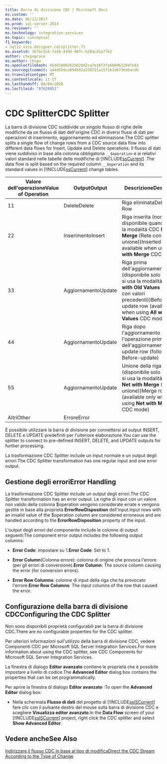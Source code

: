 ```yaml
---
title: Barra di divisione CDC | Microsoft Docs
ms.custom: ''
ms.date: 06/13/2017
ms.prod: sql-server-2014
ms.reviewer: ''
ms.technology: integration-services
ms.topic: conceptual
f1_keywords:
- sql12.ssis.designer.cdcsplitter.f1
ms.assetid: 167bc5c6-fa36-439d-987c-b20acd1a77e2
author: chugugrace
ms.author: chugu
ms.openlocfilehash: 45dd16602625b28d2ca7e16f2fa6b0d62294fe81
ms.sourcegitcommit: ad4d92dce894592a259721a1571b1d8736abacdb
ms.translationtype: MT
ms.contentlocale: it-IT
ms.lasthandoff: 08/04/2020
ms.locfileid: "87629951"
---
```

# <a name="cdc-splitter"></a><span data-ttu-id="10ca6-102">CDC Splitter</span><span class="sxs-lookup"><span data-stu-id="10ca6-102">CDC Splitter</span></span>
  <span data-ttu-id="10ca6-103">La barra di divisione CDC suddivide un singolo flusso di righe delle modifiche da un flusso di dati dell'origine CDC in diversi flussi di dati per operazioni di inserimento, aggiornamento ed eliminazione.</span><span class="sxs-lookup"><span data-stu-id="10ca6-103">The CDC splitter splits a single flow of change rows from a CDC source data flow into different data flows for Insert, Update and Delete operations.</span></span> <span data-ttu-id="10ca6-104">Il flusso di dati viene suddiviso in base alla colonna obbligatoria `__$operation` e ai relativi valori standard nelle tabelle delle modifiche di [!INCLUDE[ssCurrent](../../includes/sscurrent-md.md)] .</span><span class="sxs-lookup"><span data-stu-id="10ca6-104">The data flow is split based on the required column `__$operation` and its standard values in [!INCLUDE[ssCurrent](../../includes/sscurrent-md.md)] change tables.</span></span>  
  
|<span data-ttu-id="10ca6-105">Valore dell'operazione</span><span class="sxs-lookup"><span data-stu-id="10ca6-105">Value of Operation</span></span>|<span data-ttu-id="10ca6-106">Output</span><span class="sxs-lookup"><span data-stu-id="10ca6-106">Output</span></span>|<span data-ttu-id="10ca6-107">Descrizione</span><span class="sxs-lookup"><span data-stu-id="10ca6-107">Description</span></span>|  
|------------------------|------------|-----------------|  
|<span data-ttu-id="10ca6-108">1</span><span class="sxs-lookup"><span data-stu-id="10ca6-108">1</span></span>|<span data-ttu-id="10ca6-109">Delete</span><span class="sxs-lookup"><span data-stu-id="10ca6-109">Delete</span></span>|<span data-ttu-id="10ca6-110">Riga eliminata</span><span class="sxs-lookup"><span data-stu-id="10ca6-110">Deleted Row</span></span>|  
|<span data-ttu-id="10ca6-111">2</span><span class="sxs-lookup"><span data-stu-id="10ca6-111">2</span></span>|<span data-ttu-id="10ca6-112">Inserimento</span><span class="sxs-lookup"><span data-stu-id="10ca6-112">Insert</span></span>|<span data-ttu-id="10ca6-113">Riga inserita (non disponibile quando si usa la modalità CDC **Net with Merge** (Rete con unione))</span><span class="sxs-lookup"><span data-stu-id="10ca6-113">Inserted row (not available when using **Net with Merge** CDC mode)</span></span>|  
|<span data-ttu-id="10ca6-114">3</span><span class="sxs-lookup"><span data-stu-id="10ca6-114">3</span></span>|<span data-ttu-id="10ca6-115">Aggiornamento</span><span class="sxs-lookup"><span data-stu-id="10ca6-115">Update</span></span>|<span data-ttu-id="10ca6-116">Riga prima dell'aggiornamento (disponibile solo quando si usa la modalità CDC **All with Old Values** (Tutto con valori precedenti))</span><span class="sxs-lookup"><span data-stu-id="10ca6-116">Before-update row (available only when using **All with Old Values** CDC mode)</span></span>|  
|<span data-ttu-id="10ca6-117">4</span><span class="sxs-lookup"><span data-stu-id="10ca6-117">4</span></span>|<span data-ttu-id="10ca6-118">Aggiornamento</span><span class="sxs-lookup"><span data-stu-id="10ca6-118">Update</span></span>|<span data-ttu-id="10ca6-119">Riga dopo l'aggiornamento (segue l'operazione prima dell'aggiornamento)</span><span class="sxs-lookup"><span data-stu-id="10ca6-119">After-update row (follows the Before-update)</span></span>|  
|<span data-ttu-id="10ca6-120">5</span><span class="sxs-lookup"><span data-stu-id="10ca6-120">5</span></span>|<span data-ttu-id="10ca6-121">Aggiornamento</span><span class="sxs-lookup"><span data-stu-id="10ca6-121">Update</span></span>|<span data-ttu-id="10ca6-122">Unione della riga (disponibile solo quando si usa la modalità CDC **Net with Merge** (Rete con unione))</span><span class="sxs-lookup"><span data-stu-id="10ca6-122">Merge row (available only when using **Net with Merge** CDC mode)</span></span>|  
|<span data-ttu-id="10ca6-123">Altri</span><span class="sxs-lookup"><span data-stu-id="10ca6-123">Other</span></span>|<span data-ttu-id="10ca6-124">Errore</span><span class="sxs-lookup"><span data-stu-id="10ca6-124">Error</span></span>||  
  
 <span data-ttu-id="10ca6-125">È possibile utilizzare la barra di divisione per connettersi ad output INSERT, DELETE e UPDATE predefiniti per l'ulteriore elaborazione.</span><span class="sxs-lookup"><span data-stu-id="10ca6-125">You can use the splitter to connect to pre-defined INSERT, DELETE, and UPDATE outputs for further processing.</span></span>  
  
 <span data-ttu-id="10ca6-126">La trasformazione CDC Splitter include un input normale e un output degli errori.</span><span class="sxs-lookup"><span data-stu-id="10ca6-126">The CDC Splitter transformation has one regular input and one error output.</span></span>  
  
## <a name="error-handling"></a><span data-ttu-id="10ca6-127">Gestione degli errori</span><span class="sxs-lookup"><span data-stu-id="10ca6-127">Error Handling</span></span>  
 <span data-ttu-id="10ca6-128">La trasformazione CDC Splitter include un output degli errori.</span><span class="sxs-lookup"><span data-stu-id="10ca6-128">The CDC Splitter transformation has an error output.</span></span> <span data-ttu-id="10ca6-129">Le righe di input con un valore non valido della colonna $operation vengono considerate errate e vengono gestite in base alla proprietà **ErrorRowDisposition** dell'input.</span><span class="sxs-lookup"><span data-stu-id="10ca6-129">Input rows with an invalid value of the $operation column are considered erroneous and are handled according to the **ErrorRowDisposition** property of the input.</span></span>  
  
 <span data-ttu-id="10ca6-130">L'output degli errori del componente include le colonne di output seguenti:</span><span class="sxs-lookup"><span data-stu-id="10ca6-130">The component error output includes the following output columns:</span></span>  
  
-   <span data-ttu-id="10ca6-131">**Error Code**: impostare su 1.</span><span class="sxs-lookup"><span data-stu-id="10ca6-131">**Error Code**: Set to 1.</span></span>  
  
-   <span data-ttu-id="10ca6-132">**Error Column**(Colonna errore): colonna di origine che provoca l'errore (per gli errori di conversione).</span><span class="sxs-lookup"><span data-stu-id="10ca6-132">**Error Column**: The source column causing the error (for conversion errors).</span></span>  
  
-   <span data-ttu-id="10ca6-133">**Error Row Columns**: colonne di input della riga che ha provocato l'errore.</span><span class="sxs-lookup"><span data-stu-id="10ca6-133">**Error Row Columns**: The input columns of the row that caused the error.</span></span>  
  
## <a name="configuring-the-cdc-splitter"></a><span data-ttu-id="10ca6-134">Configurazione della barra di divisione CDC</span><span class="sxs-lookup"><span data-stu-id="10ca6-134">Configuring the CDC Splitter</span></span>  
 <span data-ttu-id="10ca6-135">Non sono disponibili proprietà configurabili per la barra di divisione CDC.</span><span class="sxs-lookup"><span data-stu-id="10ca6-135">There are no configurable properties for the CDC splitter.</span></span>  
  
 <span data-ttu-id="10ca6-136">Per ulteriori informazioni sull'utilizzo della barra di divisione CDC, vedere Componenti CDC per Microsoft SQL Server Integration Services.</span><span class="sxs-lookup"><span data-stu-id="10ca6-136">For more information about using the CDC splitter, see CDC Components for Microsoft SQL Server Integration Services.</span></span>  
  
 <span data-ttu-id="10ca6-137">La finestra di dialogo **Editor avanzato** contiene le proprietà che è possibile impostare a livello di codice.</span><span class="sxs-lookup"><span data-stu-id="10ca6-137">The **Advanced Editor** dialog box contains the properties that can be set programmatically.</span></span>  
  
 <span data-ttu-id="10ca6-138">Per aprire la finestra di dialogo **Editor avanzato** :</span><span class="sxs-lookup"><span data-stu-id="10ca6-138">To open the **Advanced Editor** dialog box:</span></span>  
  
-   <span data-ttu-id="10ca6-139">Nella schermata **Flusso di dati** del progetto di [!INCLUDE[ssISCurrent](../../includes/ssiscurrent-md.md)] fare clic con il pulsante destro del mouse sulla barra di divisione CDC e scegliere **Visualizza editor avanzato**.</span><span class="sxs-lookup"><span data-stu-id="10ca6-139">In the **Data Flow** screen of your [!INCLUDE[ssISCurrent](../../includes/ssiscurrent-md.md)] project, right click the CDC splitter and select **Show Advanced Editor**.</span></span>  
  
## <a name="see-also"></a><span data-ttu-id="10ca6-140">Vedere anche</span><span class="sxs-lookup"><span data-stu-id="10ca6-140">See Also</span></span>  
 [<span data-ttu-id="10ca6-141">Indirizzare il flusso CDC in base al tipo di modifica</span><span class="sxs-lookup"><span data-stu-id="10ca6-141">Direct the CDC Stream According to the Type of Change</span></span>](direct-the-cdc-stream-according-to-the-type-of-change.md)  
  
  
